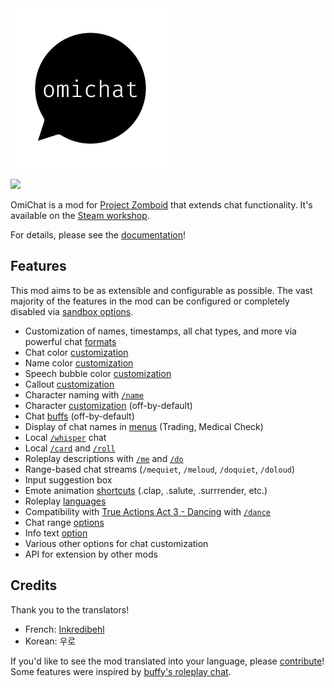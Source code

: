 <!-- ANCHOR: intro -->

<a href="https://github.com/omarkmu/pz-omichat">
<img src="./images/icon.png" width=256 height=256 />
</a>

[![](https://img.shields.io/discord/1228107690354671626?style=for-the-badge&logo=discord&logoColor=%23fff&label=Discord&labelColor=%235865F2&color=%23555)](https://discord.gg/juv9TqygFu)


OmiChat is a mod for [Project Zomboid](https://projectzomboid.com) that extends chat functionality.
It's available on the [Steam workshop](https://steamcommunity.com/sharedfiles/filedetails/?id=3178882070).

<!-- ANCHOR_END: intro -->

For details, please see the [documentation](https://omarkmu.github.io/pz-omichat)!

<!-- ANCHOR: content -->

## Features

This mod aims to be as extensible and configurable as possible.
The vast majority of the features in the mod can be configured or completely disabled via [sandbox options](https://omarkmu.github.io/pz-omichat/sandbox-options).

- Customization of names, timestamps, all chat types, and more via powerful chat [formats](https://omarkmu.github.io/pz-omichat/format-strings)
- Chat color [customization](https://omarkmu.github.io/pz-omichat/user-guide/chat-settings.html#color-customization)
- Name color [customization](https://omarkmu.github.io/pz-omichat/sandbox-options/basic-features.html#enablesetnamecolor)
- Speech bubble color [customization](https://omarkmu.github.io/pz-omichat/sandbox-options/basic-features.html#enablesetspeechcolor)
- Callout [customization](https://omarkmu.github.io/pz-omichat/user-guide/chat-settings.html#callout-customization)
- Character naming with [`/name`](https://omarkmu.github.io/pz-omichat/sandbox-options/basic-features.html#enablesetname)
- Character [customization](https://omarkmu.github.io/pz-omichat/sandbox-options/basic-features.html#enablecharactercustomization) (off-by-default)
- Chat [buffs](https://omarkmu.github.io/pz-omichat/sandbox-options/filters-predicates.html#predicateapplybuff) (off-by-default)
- Display of chat names in [menus](https://omarkmu.github.io/pz-omichat/sandbox-options/component-formats.html#formatmenuname) (Trading, Medical Check)
- Local [`/whisper`](https://omarkmu.github.io/pz-omichat/sandbox-options/chat-formats.html#chatformatwhisper) chat
- Local [`/card`](https://omarkmu.github.io/pz-omichat/sandbox-options/chat-formats.html#chatformatcard) and [`/roll`](https://omarkmu.github.io/pz-omichat/sandbox-options/chat-formats.html#chatformatroll)
- Roleplay descriptions with [`/me`](https://omarkmu.github.io/pz-omichat/sandbox-options/chat-formats.html#chatformatme) and [`/do`](https://omarkmu.github.io/pz-omichat/sandbox-options/chat-formats.html#chatformatdo)
- Range-based chat streams (`/mequiet`, `/meloud`, `/doquiet`, `/doloud`)
- Input suggestion box
- Emote animation [shortcuts](https://omarkmu.github.io/pz-omichat/user-guide/emote-shortcuts.html) (.clap, .salute, .surrrender, etc.)
- Roleplay [languages](https://omarkmu.github.io/pz-omichat/sandbox-options/languages.html)
- Compatibility with [True Actions Act 3 - Dancing](https://steamcommunity.com/sharedfiles/filedetails/?id=2648779556) with [`/dance`](https://omarkmu.github.io/pz-omichat/sandbox-options/compatibility-features.html#enablecompattad)
- Chat range [options](https://omarkmu.github.io/pz-omichat/sandbox-options/ranges.html)
- Info text [option](https://omarkmu.github.io/pz-omichat/sandbox-options/component-formats.html#formatinfo)
- Various other options for chat customization
- API for extension by other mods

## Credits

Thank you to the translators!
- French: [Inkredibehl](https://github.com/Inkredibehl)
- Korean: 우로

If you'd like to see the mod translated into your language, please [contribute](https://github.com/omarkmu/pz-omichat/blob/main/.github/CONTRIBUTING.md)!  
Some features were inspired by [buffy's roleplay chat](https://steamcommunity.com/sharedfiles/filedetails/?id=2688851521).  

<!-- ANCHOR_END: content -->
